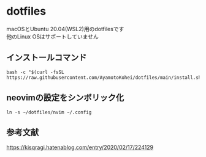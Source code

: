 # dotfiles
macOSとUbuntu 20.04(WSL2)用のdotfilesです<br>
他のLinux OSはサポートしていません<br>

## インストールコマンド
```script
bash -c "$(curl -fsSL https://raw.githubusercontent.com/AyamotoKohei/dotfiles/main/install.sh)"
```

## neovimの設定をシンボリック化
```script
ln -s ~/dotfiles/nvim ~/.config
```

## 参考文献
https://kisqragi.hatenablog.com/entry/2020/02/17/224129<br>

